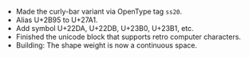 * Made the curly-bar variant via OpenType tag `ss20`.
* Alias U+2B95 to U+27A1.
* Add symbol U+22DA, U+22DB, U+23B0, U+23B1, etc.
* Finished the unicode block that supports retro computer characters.
* Building: The shape weight is now a continuous space.
